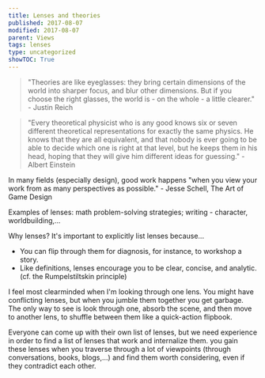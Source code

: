 ```yaml
---
title: Lenses and theories
published: 2017-08-07
modified: 2017-08-07
parent: Views
tags: lenses
type: uncategorized
showTOC: True
---
```



> "Theories are like eyeglasses: they bring certain dimensions of the world into sharper focus, and blur other dimensions. But if you choose the right glasses, the world is - on the whole - a little clearer." - Justin Reich

> "Every theoretical physicist who is any good knows six or seven different theoretical representations for exactly the same physics. He knows that they are all equivalent, and that nobody is ever going to be able to decide which one is right at that level, but he keeps them in his head, hoping that they will give him different ideas for guessing." - Albert Einstein

In many fields (especially design), good work happens "when you view your work from as many perspectives as possible." - Jesse Schell, The Art of Game Design

Examples of lenses: math problem-solving strategies; writing - character, worldbuilding,...

Why lenses? It's important to explicitly list lenses because...
+ You can flip through them for diagnosis, for instance, to workshop a story.
+ Like definitions, lenses encourage you to be clear, concise, and analytic. (cf. the Rumpelstiltskin principle)

I feel most clearminded when I'm looking through one lens. You might have conflicting lenses, but when you jumble them together you get garbage. The only way to see is look through one, absorb the scene, and then move to another lens, to shuffle between them like a quick-action flipbook. 

Everyone can come up with their own list of lenses, but we need experience in order to find a list of lenses that work and internalize them. you gain these lenses when you traverse through a lot of viewpoints (through conversations, books, blogs,...) and find them worth considering, even if they contradict each other.



